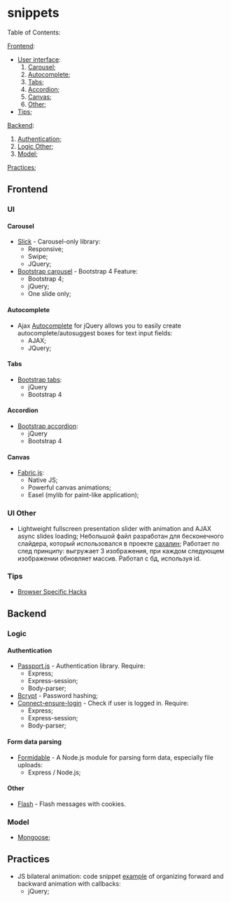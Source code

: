 # snippets
Table of Contents:

[Frontend](#frontend):
  - [User interface](#ui):
    1. [Carousel](#carousel);
    2. [Autocomplete](#autocomplete);
    3. [Tabs](#tabs);
    4. [Accordion](#accordion);
    5. [Canvas](#canvas);
    6. [Other](#us-other);
  - [Tips](#tips);

[Backend](#backend):
1. [Authentication](#authentication);
1. [Logic Other](#other);
1. [Model](#model);

[Practices](#practices);


## Frontend
### UI
#### Carousel
- [Slick](/libs/slick/) - Carousel-only library:
  - Responsive;
  - Swipe;
  - JQuery;
- [Bootstrap carousel](/frameworks/bootstrap/carousel/) - Bootstrap 4 Feature:
  - Bootstrap 4;
  - jQuery;
  - One slide only;

#### Autocomplete
- Ajax [Autocomplete](/libs/AutoComplete/) for jQuery allows you to easily create autocomplete/autosuggest boxes for text input fields:
  - AJAX;
  - JQuery;

#### Tabs
- [Bootstrap tabs](/frameworks/bootstrap/tabs/):
  - jQuery
  - Bootstrap 4

#### Accordion
- [Bootstrap accordion](/frameworks/bootstrap/accordion/):
  - jQuery
  - Bootstrap 4

#### Canvas
- [Fabric.js](/libs/fabric/):
  - Native JS;
  - Powerful canvas animations;
  - Easel (mylib for paint-like application);

### UI Other
- Lightweight fullscreen presentation slider with animation and AJAX async slides loading; Небольшой файл разработан для бесконечного слайдера, который использовался в проекте [сахалин](https://github.com/ned4ded/sahalin/blob/master/src/scripts/carousel.js); Работает по след принципу: выгружает 3 изображения, при каждом следующем изображении обновляет массив. Работал с бд, используя id.


### Tips
- [Browser Specific Hacks](/tips/browser-hacks/)

## Backend
### Logic
#### Authentication
- [Passport.js](/libs/passport.js/) - Authentication library. Require:
  - Express;
  - Express-session;
  - Body-parser;
- [Bcrypt](/libs/bcrypt/) - Password hashing;
- [Connect-ensure-login](/frameworks/express/connect-ensure-login/) - Check if user is logged in. Require:
  - Express;
  - Express-session;
  - Body-parser;

#### Form data parsing
- [Formidable](/libs/formidable/) - A Node.js module for parsing form data, especially file uploads:
  - Express / Node.js;

#### Other
- [Flash](/frameworks/express/flash/) - Flash messages with cookies.
### Model
- [Mongoose](/frameworks/mongoose/);

## Practices
- JS bilateral animation: code snippet [example](/practices/JS-bilateral-animation) of organizing forward and backward animation with callbacks:
    - jQuery;
